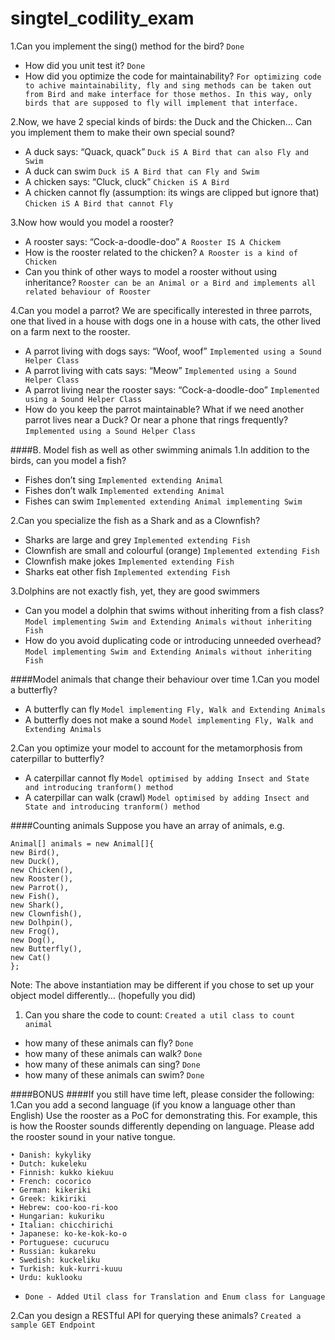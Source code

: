 # singtel_codility_exam

1.Can you implement the sing() method for the bird? `Done`
  - How did you unit test it? `Done` 
  - How did you optimize the code for maintainability? `For optimizing code to achive maintainability,
     fly and sing methods can be taken out from Bird and make interface for those methos. In this way, only birds that are supposed
     to fly will implement that interface.`

2.Now, we have 2 special kinds of birds: the Duck and the Chicken... Can you
implement them to make their own special sound?
 - A duck says: “Quack, quack” `Duck iS A Bird that can also Fly and Swim`
 - A duck can swim `Duck iS A Bird that can Fly and Swim`
 - A chicken says: “Cluck, cluck” `Chicken iS A Bird`
 - A chicken cannot fly (assumption: its wings are clipped but ignore that) `Chicken iS A Bird that cannot Fly`
 
3.Now how would you model a rooster?
 - A rooster says: “Cock-a-doodle-doo” `A Rooster IS A Chickem`
 - How is the rooster related to the chicken? `A Rooster is a kind of Chicken`
 - Can you think of other ways to model a rooster without using inheritance? `Rooster can be an Animal or a Bird and implements
   all related behaviour of Rooster`

4.Can you model a parrot? We are specifically interested in three parrots, one that lived in a house with dogs one in a house with cats, the other lived on a farm next to the rooster.
 - A parrot living with dogs says: “Woof, woof” `Implemented using a Sound Helper Class`
 - A parrot living with cats says: “Meow” `Implemented using a Sound Helper Class`
 - A parrot living near the rooster says: “Cock-a-doodle-doo” `Implemented using a Sound Helper Class` 
 - How do you keep the parrot maintainable? What if we need another parrot
   lives near a Duck? Or near a phone that rings frequently? `Implemented using a Sound Helper Class`
   
####B. Model fish as well as other swimming animals
1.In addition to the birds, can you model a fish?
 - Fishes don’t sing `Implemented extending Animal`
 - Fishes don’t walk `Implemented extending Animal`
 - Fishes can swim `Implemented extending Animal implementing Swim`
 
2.Can you specialize the fish as a Shark and as a Clownfish?
 - Sharks are large and grey `Implemented extending Fish`
 - Clownfish are small and colourful (orange) `Implemented extending Fish`
 - Clownfish make jokes `Implemented extending Fish`
 - Sharks eat other fish `Implemented extending Fish`
 
3.Dolphins are not exactly fish, yet, they are good swimmers
 - Can you model a dolphin that swims without inheriting from a fish class? `Model implementing Swim and Extending Animals without inheriting Fish`
 - How do you avoid duplicating code or introducing unneeded overhead? `Model implementing Swim and Extending Animals without inheriting Fish`
 
####Model animals that change their behaviour over time
1.Can you model a butterfly? 
 - A butterfly can fly `Model implementing Fly, Walk and Extending Animals`
 - A butterfly does not make a sound `Model implementing Fly, Walk and Extending Animals`
 
2.Can you optimize your model to account for the metamorphosis from caterpillar to
  butterfly?
 - A caterpillar cannot fly `Model optimised by adding Insect and State and introducing tranform() method`
 - A caterpillar can walk (crawl) `Model optimised by adding Insect and State and introducing tranform() method`
 
####Counting animals
 Suppose you have an array of animals, e.g.
 ```
 Animal[] animals = new Animal[]{
 new Bird(),
 new Duck(),
 new Chicken(),
 new Rooster(),
 new Parrot(),
 new Fish(),
 new Shark(),
 new Clownfish(),
 new Dolhpin(),
 new Frog(),
 new Dog(),
 new Butterfly(),
 new Cat()
 };
```

 Note: The above instantiation may be different if you chose to set up your object model
 differently… (hopefully you did)
1. Can you share the code to count: ``Created a util class to count animal``
 - how many of these animals can fly? ``Done``
 - how many of these animals can walk? ``Done``
 - how many of these animals can sing? ``Done``
 - how many of these animals can swim? ``Done``
 
####BONUS
####If you still have time left, please consider the following:
1.Can you add a second language (if you know a language other than English) Use the
 rooster as a PoC for demonstrating this. For example, this is how the Rooster sounds
 differently depending on language. Please add the rooster sound in your native
 tongue.
 ```
 • Danish: kykyliky
 • Dutch: kukeleku
 • Finnish: kukko kiekuu
 • French: cocorico
 • German: kikeriki
 • Greek: kikiriki
 • Hebrew: coo-koo-ri-koo
 • Hungarian: kukuriku
 • Italian: chicchirichi
 • Japanese: ko-ke-kok-ko-o
 • Portuguese: cucurucu
 • Russian: kukareku
 • Swedish: kuckeliku
 • Turkish: kuk-kurri-kuuu
 • Urdu: kuklooku
```
 - ``Done - Added Util class for Translation and Enum class for Language``
 
2.Can you design a RESTful API for querying these animals? ``Created a sample GET Endpoint``